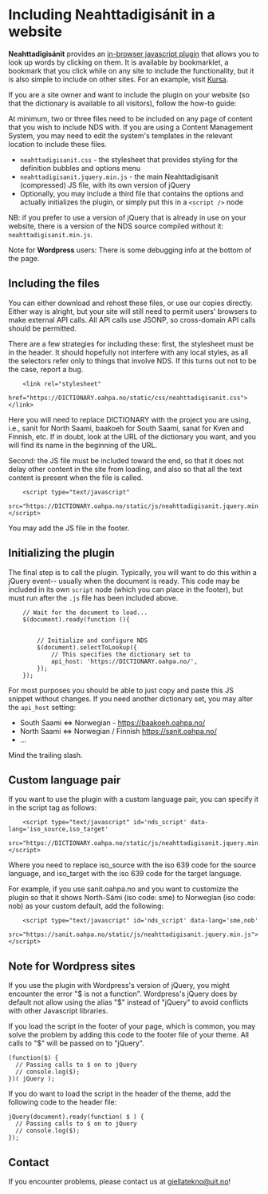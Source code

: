 # Including Neahttadigisánit in a website

**Neahttadigisánit** provides an [in-browser javascript plugin](http://sanit.oahpa.no/read/)
that allows you to look up words by clicking on them. It is available by
bookmarklet, a bookmark that you click while on any site to include the
functionality, but it is also simple to include on other sites. For an example,
visit [Kursa](http://kursa.oahpa.no/).

If you are a site owner and want to include the plugin on your website
(so that the dictionary is available to all visitors), follow the
how-to guide:

At minimum, two or three files need to be included on any page of content that
you wish to include NDS with. If you are using a Content Management System, you
may need to edit the system's templates in the relevant location to include
these files.

- `neahttadigisanit.css` - the stylesheet that provides styling for the
  definition bubbles and options menu
- `neahttadigisanit.jquery.min.js` - the main Neahttadigisanit (compressed) JS
  file, with its own version of jQuery
- Optionally, you may include a third file that contains the options and
  actually initializes the plugin, or simply put this in a `<script />` node

NB: if you prefer to use a version of jQuery that is already in use on your
website, there is a version of the NDS source compiled without it:
`neahttadigisanit.min.js`.

Note for **Wordpress** users: There is some debugging info at the bottom of the page.

## Including the files

You can either download and rehost these files, or use our copies directly.
Either way is alright, but your site will still need to permit users' browsers
to make external API calls. All API calls use JSONP, so cross-domain API calls
should be permitted.

There are a few strategies for including these: first, the stylesheet must be
in the header. It should hopefully not interfere with any local styles, as all
the selectors refer only to things that involve NDS. If this turns out not to
be the case, report a bug.

```
    <link rel="stylesheet"
          href="https://DICTIONARY.oahpa.no/static/css/neahttadigisanit.css"></link>
```

Here you will need to replace DICTIONARY with the project you are using, i.e.,
sanit for North Saami, baakoeh for South Saami, sanat for Kven and Finnish, etc. If in doubt, look at the URL of the dictionary you want, and you will find its name in the beginning of the URL.

Second: the JS file must be included toward the end, so that it does not delay
other content in the site from loading, and also so that all the text content
is present when the file is called.

```
    <script type="text/javascript"
            src="https://DICTIONARY.oahpa.no/static/js/neahttadigisanit.jquery.min.js"></script>
```

You may add the JS file in the footer.

## Initializing the plugin

The final step is to call the plugin. Typically, you will want to do this
within a jQuery event-- usually when the document is ready. This code may be
included in its own `script` node (which you can place in the footer), but must run after the `.js` file has been
included above.

```
    // Wait for the document to load...
    $(document).ready(function (){


        // Initialize and configure NDS
        $(document).selectToLookup({
            // This specifies the dictionary set to
            api_host: 'https://DICTIONARY.oahpa.no/',
        });
    });
```

For most purposes you should be able to just copy and paste this JS snippet
without changes. If you need another dictionary set, you may alter the
`api_host` setting:

- South Saami <=> Norwegian - https://baakoeh.oahpa.no/
- North Saami <=> Norwegian / Finnish https://sanit.oahpa.no/
- ...

Mind the trailing slash.

## Custom language pair

If you want to use the plugin with a custom language pair, you can specify it in the script tag as follows:

```
    <script type="text/javascript" id='nds_script' data-lang='iso_source,iso_target'
            src="https://DICTIONARY.oahpa.no/static/js/neahttadigisanit.jquery.min.js"></script>
```

Where you need to replace iso_source with the iso 639 code for the source language, and iso_target with the iso 639 code for the target language.

For example, if you use sanit.oahpa.no and you want to customize the plugin so that it shows North-Sámi (iso code: sme) to Norwegian (iso code: nob) as your custom default, add the following:

```
    <script type="text/javascript" id='nds_script' data-lang='sme,nob'
            src="https://sanit.oahpa.no/static/js/neahttadigisanit.jquery.min.js"></script>
```

## Note for Wordpress sites

If you use the plugin with Wordpress's version of jQuery, you might encounter the error "$ is not a function". Wordpress's jQuery does by default not allow using the alias "$" instead of "jQuery" to avoid conflicts with other Javascript libraries.

If you load the script in the footer of your page, which is common, you may solve the problem by adding this code to the footer file of your theme. All calls to "$" will be passed on to "jQuery".

```
(function($) {
  // Passing calls to $ on to jQuery
  // console.log($);
})( jQuery );
```

If you do want to load the script in the header of the theme, add the following code to the header file:

```
jQuery(document).ready(function( $ ) {
  // Passing calls to $ on to jQuery
  // console.log($);
});
```

## Contact

If you encounter problems, please contact us at giellatekno@uit.no!
